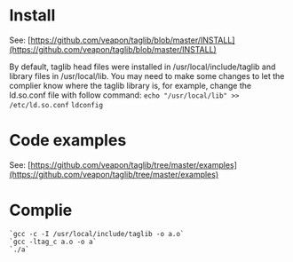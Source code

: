 # Install
See: [https://github.com/veapon/taglib/blob/master/INSTALL](https://github.com/veapon/taglib/blob/master/INSTALL)

By default, taglib head files were installed in /usr/local/include/taglib and library files in /usr/local/lib.
You may need to make some changes to let the complier know where the taglib library is, for example, change the ld.so.conf file with follow command:
	`echo "/usr/local/lib" >> /etc/ld.so.conf`
	`ldconfig`

# Code examples
See: [https://github.com/veapon/taglib/tree/master/examples](https://github.com/veapon/taglib/tree/master/examples)

# Complie 
	`gcc -c -I /usr/local/include/taglib -o a.o`
	`gcc -ltag_c a.o -o a`
	`./a`